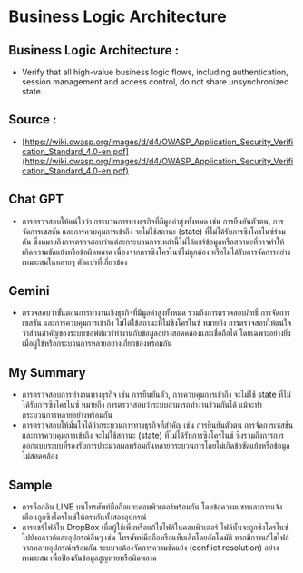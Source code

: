 # Business Logic Architecture 
## Business Logic Architecture : 
- Verify that all high-value business logic flows, including authentication, session management and access control, do not share unsynchronized state.  
## Source : 
- [https://wiki.owasp.org/images/d/d4/OWASP_Application_Security_Verification_Standard_4.0-en.pdf](https://wiki.owasp.org/images/d/d4/OWASP_Application_Security_Verification_Standard_4.0-en.pdf)
## Chat GPT
- การตรวจสอบให้แน่ใจว่า กระบวนการทางธุรกิจที่มีมูลค่าสูงทั้งหมด เช่น การยืนยันตัวตน, การจัดการเซสชัน และการควบคุมการเข้าถึง จะไม่ใช้สถานะ (state) ที่ไม่ได้รับการซิงโครไนซ์ร่วมกัน ซึ่งหมายถึงการตรวจสอบว่าแต่ละกระบวนการเหล่านี้ไม่ได้แชร์ข้อมูลหรือสถานะที่อาจทำให้เกิดความขัดแย้งหรือข้อผิดพลาด เนื่องจากการซิงโครไนซ์ไม่ถูกต้อง หรือไม่ได้รับการจัดการอย่างเหมาะสมในหลายๆ ตัวแปรที่เกี่ยวข้อง
## Gemini
- ตรวจสอบว่าขั้นตอนการทำงานเชิงธุรกิจที่มีมูลค่าสูงทั้งหมด รวมถึงการตรวจสอบสิทธิ์ การจัดการเซสชัน และการควบคุมการเข้าถึง ไม่ได้ใช้สถานะที่ไม่ซิงโครไนซ์ หมายถึง การตรวจสอบให้แน่ใจว่าส่วนสำคัญของระบบซอฟต์แวร์ทำงานกับข้อมูลอย่างสอดคล้องและเชื่อถือได้ โดยเฉพาะอย่างยิ่งเมื่อผู้ใช้หรือกระบวนการหลายอย่างเกี่ยวข้องพร้อมกัน
## My Summary
- การตรวจสอบการทำงานทางธุรกิจ เช่น การยืนยันตัว, การควบคุมการเข้าถึง จะไม่ใช้ state ที่ไม่ได้รับการซิงโครไนซ์ หมายถึง การตรวจสอบว่าระบบสามารถทำงานร่วมกันได้ แม้จะทำกระบวนการหลายอย่างพร้อมกัน
- การตรวจสอบให้มั่นใจได้ว่ากระบวนการทางธุรกิจที่สำคัญ เช่น การยืนยันตัวตน การจัดการเซสชัน และการควบคุมการเข้าถึง จะไม่ใช้สถานะ (state) ที่ไม่ได้รับการซิงโครไนซ์ ซึ่งรวมถึงการการออกแบบระบบที่รองรับการประมวลผลพร้อมกันหลายกระบวนการโดยไม่เกิดข้อขัดแย้งหรือข้อมูลไม่สอดคล้อง
## Sample
- การล็อกอิน LINE บนโทรศัพท์มือถือและคอมพิวเตอร์พร้อมกัน โดยข้อความแชทและการแจ้งเตือนถูกซิงโครไนซ์ให้ตรงกันทั้งสองอุปกรณ์
- การแชร์ไฟล์ใน DropBox เมื่อผู้ใช้เพิ่มหรือแก้ไขไฟล์ในคอมพิวเตอร์ ไฟล์นั้นจะถูกซิงโครไนซ์ไปยังคลาวด์และอุปกรณ์อื่นๆ เช่น โทรศัพท์มือถือหรือแท็บเล็ตโดยอัตโนมัติ หากมีการแก้ไขไฟล์จากหลายอุปกรณ์พร้อมกัน ระบบจะต้องจัดการความขัดแย้ง (conflict resolution) อย่างเหมาะสม เพื่อป้องกันข้อมูลสูญหายหรือผิดพลาด
